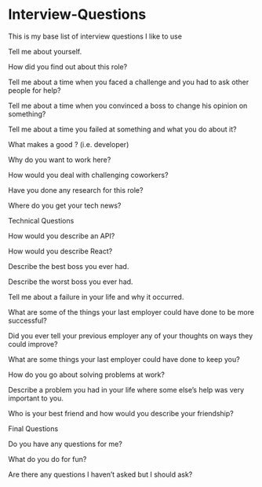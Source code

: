 # Interview-Questions
This is my base list of interview questions I like to use


Tell me about yourself.

How did you find out about this role?

Tell me about a time when you faced a challenge and you had to ask other people for help?

Tell me about a time when you convinced a boss to change his opinion on something?

Tell me about a time you failed at something and what you do about it? 

What makes a good <role they are applying for>? (i.e. developer)
  
Why do you want to work here?

How would you deal with challenging coworkers?

Have you done any research for this role?

Where do you get your tech news?

Technical Questions

How would you describe an API?

How would you describe React? 

Describe the best boss you ever had.

Describe the worst boss you ever had.

Tell me about a failure in your life and why it occurred.

What are some of the things your last employer could have done to be more successful?

Did you ever tell your previous employer any of your thoughts on ways they could improve?

What are some things your last employer could have done to keep you?

How do you go about solving problems at work?

Describe a problem you had in your life where some else’s help was very important to you.

Who is your best friend and how would you describe your friendship?

Final Questions

Do you have any questions for me?

What do you do for fun? 

Are there any questions I haven’t asked but I should ask?

